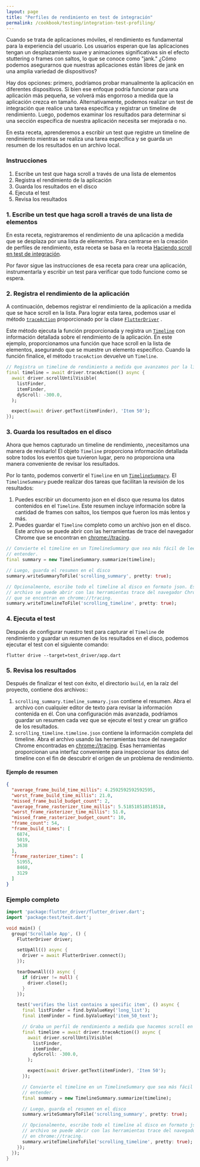 ```yaml
---
layout: page
title: "Perfiles de rendimiento en test de integración"
permalink: /cookbook/testing/integration-test-profiling/
---
```


Cuando se trata de aplicaciones móviles, el rendimiento es fundamental para la experiencia del usuario. Los usuarios esperan que las aplicaciones tengan un desplazamiento suave y animaciones significativas sin el efecto stuttering o frames con saltos, lo que se conoce como "jank." ¿Cómo podemos asegurarnos que nuestras aplicaciones están libres de jank en una amplia variedad de dispositivos?

Hay dos opciones: primero, podríamos probar manualmente la aplicación en diferentes dispositivos. Si bien ese enfoque podría funcionar para una aplicación más pequeña, se volverá más engorroso a medida que la aplicación crezca en tamaño. Alternativamente, podemos realizar un test de integración que realice una tarea específica y registrar un timeline de rendimiento. Luego, podemos examinar los resultados para determinar si una sección específica de nuestra aplicación necesita ser mejorada o no.

En esta receta, aprenderemos a escribir un test que registre un timeline de rendimiento mientras se realiza una tarea específica y se guarda un resumen de los resultados en un archivo local.

### Instrucciones

  1. Escribe un test que haga scroll a través de una lista de elementos
  2. Registra el rendimiento de la aplicación
  3. Guarda los resultados en el disco
  4. Ejecuta el test
  5. Revisa los resultados

### 1. Escribe un test que haga scroll a través de una lista de elementos

En esta receta, registraremos el rendimiento de una aplicación a medida que se desplaza por una lista de elementos. Para centrarse en la creación de perfiles de rendimiento, esta receta se basa en la receta 
[Haciendo scroll en test de integración](/cookbook/testing/integration-test-scrolling/).

Por favor sigue las instrucciones de esa receta para crear una aplicación, instrumentarla y escribir un test para verificar que todo funcione como se espera.

### 2. Registra el rendimiento de la aplicación

A continuación, debemos registrar el rendimiento de la aplicación a medida que se hace scroll en la lista. Para lograr esta tarea, podemos usar el método
[`traceAction`](https://docs.flutter.io/flutter/flutter_driver/FlutterDriver/traceAction.html) proporcionado por la clase 
[`FlutterDriver`](https://docs.flutter.io/flutter/flutter_driver/FlutterDriver-class.html)
.

Este método ejecuta la función proporcionada y registra un
[`Timeline`](https://docs.flutter.io/flutter/flutter_driver/Timeline-class.html)
con información detallada sobre el rendimiento de la aplicación. En este ejemplo, proporcionamos una función que hace scroll en la lista de elementos, asegurando que se muestre un elemento específico. Cuando la función finalice, el método `traceAction` devuelve un `Timeline`.

<!-- skip -->
```dart
// Registra un timeline de rendimiento a medida que avanzamos por la lista de elementos
final timeline = await driver.traceAction(() async {
  await driver.scrollUntilVisible(
    listFinder,
    itemFinder,
    dyScroll: -300.0,
  );

  expect(await driver.getText(itemFinder), 'Item 50');
});
```

### 3. Guarda los resultados en el disco

Ahora que hemos capturado un timeline de rendimiento, ¡necesitamos una manera de revisarlo! El objeto `Timeline` proporciona información detallada sobre todos los eventos que tuvieron lugar, pero no proporciona una manera conveniente de revisar los resultados.

Por lo tanto, podemos convertir el `Timeline` en un
[`TimelineSummary`](https://docs.flutter.io/flutter/flutter_driver/TimelineSummary-class.html).
El `TimelineSummary` puede realizar dos tareas que facilitan la revisión de los resultados:

  1. Puedes escribir un documento json en el disco que resuma los datos contenidos en el `Timeline`. Este resumen incluye información sobre la cantidad de 
  frames con saltos, los tiempos que fueron los más lentos y más.
  2. Puedes guardar el `Timeline` completo como un archivo json en el disco. Este archivo se puede abrir con las herramientas de trace del navegador Chrome que se encontran en 
  [chrome://tracing](chrome://tracing).

<!-- skip -->
```dart
// Convierte el timeline en un TimelineSummary que sea más fácil de leer y
// entender.
final summary = new TimelineSummary.summarize(timeline);

// Luego, guarda el resumen en el disco
summary.writeSummaryToFile('scrolling_summary', pretty: true);

// Opcionalmente, escribe todo el timeline al disco en formato json. Este
// archivo se puede abrir con las herramientas trace del navegador Chrome 
// que se encontran en chrome://tracing.
summary.writeTimelineToFile('scrolling_timeline', pretty: true);
```

### 4. Ejecuta el test

Después de configurar nuestro test para capturar el `Timeline` de rendimiento y guardar un resumen de los resultados en el disco, podemos ejecutar el test con el siguiente comando:

```
flutter drive --target=test_driver/app.dart
```

### 5. Revisa los resultados

Después de finalizar el test con éxito, el directorio `build`, en la raíz del proyecto, contiene dos archivos::

  1. `scrolling_summary.timeline_summary.json` contiene el resumen. Abra el archivo con cualquier editor de texto para revisar la información contenida en él. Con una configuración más avanzada, podríamos guardar un resumen cada vez que se ejecute el test y crear un gráfico de los resultados.
  2. `scrolling_timeline.timeline.json` contiene la información completa del timeline.
  Abra el archivo usando las herramientas trace del navegador Chrome encontradas en 
  [chrome://tracing](chrome://tracing). Esas herramientas proporcionan una interfaz conveniente para inspeccionar los datos del timeline con el fin de descubrir el origen de un problema de rendimiento.

#### Ejemplo de resumen

```json
{
  "average_frame_build_time_millis": 4.2592592592592595,
  "worst_frame_build_time_millis": 21.0,
  "missed_frame_build_budget_count": 2,
  "average_frame_rasterizer_time_millis": 5.518518518518518,
  "worst_frame_rasterizer_time_millis": 51.0,
  "missed_frame_rasterizer_budget_count": 10,
  "frame_count": 54,
  "frame_build_times": [
    6874,
    5019,
    3638
  ],
  "frame_rasterizer_times": [
    51955,
    8468,
    3129
  ]
}
```

### Ejemplo completo

```dart
import 'package:flutter_driver/flutter_driver.dart';
import 'package:test/test.dart';

void main() {
  group('Scrollable App', () {
    FlutterDriver driver;

    setUpAll(() async {
      driver = await FlutterDriver.connect();
    });

    tearDownAll(() async {
      if (driver != null) {
        driver.close();
      }
    });

    test('verifies the list contains a specific item', () async {
      final listFinder = find.byValueKey('long_list');
      final itemFinder = find.byValueKey('item_50_text');

      // Graba un perfil de rendimiento a medida que hacemos scroll en la lista de elementos
      final timeline = await driver.traceAction(() async {
        await driver.scrollUntilVisible(
          listFinder,
          itemFinder,
          dyScroll: -300.0,
        );

        expect(await driver.getText(itemFinder), 'Item 50');
      });

      // Convierte el timeline en un TimelineSummary que sea más fácil de leer y
      // entender.
      final summary = new TimelineSummary.summarize(timeline);

      // Luego, guarda el resumen en el disco
      summary.writeSummaryToFile('scrolling_summary', pretty: true);

      // Opcionalmente, escribe todo el timeline al disco en formato json. Este
      // archivo se puede abrir con las herramientas trace del navegador Chrome encontradas
      // en chrome://tracing.
      summary.writeTimelineToFile('scrolling_timeline', pretty: true);
    });
  });
}
```